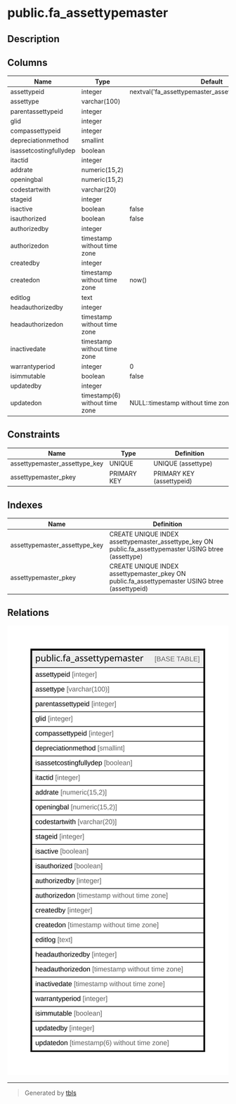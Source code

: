 # public.fa_assettypemaster

## Description

## Columns

| Name | Type | Default | Nullable | Children | Parents | Comment |
| ---- | ---- | ------- | -------- | -------- | ------- | ------- |
| assettypeid | integer | nextval('fa_assettypemaster_assettypeid_seq'::regclass) | false |  |  |  |
| assettype | varchar(100) |  | true |  |  |  |
| parentassettypeid | integer |  | true |  |  |  |
| glid | integer |  | true |  |  |  |
| compassettypeid | integer |  | true |  |  |  |
| depreciationmethod | smallint |  | true |  |  |  |
| isassetcostingfullydep | boolean |  | true |  |  |  |
| itactid | integer |  | true |  |  |  |
| addrate | numeric(15,2) |  | true |  |  |  |
| openingbal | numeric(15,2) |  | true |  |  |  |
| codestartwith | varchar(20) |  | true |  |  |  |
| stageid | integer |  | true |  |  |  |
| isactive | boolean | false | false |  |  |  |
| isauthorized | boolean | false | false |  |  |  |
| authorizedby | integer |  | true |  |  |  |
| authorizedon | timestamp without time zone |  | true |  |  |  |
| createdby | integer |  | true |  |  |  |
| createdon | timestamp without time zone | now() | true |  |  |  |
| editlog | text |  | true |  |  |  |
| headauthorizedby | integer |  | true |  |  |  |
| headauthorizedon | timestamp without time zone |  | true |  |  |  |
| inactivedate | timestamp without time zone |  | true |  |  |  |
| warrantyperiod | integer | 0 | true |  |  |  |
| isimmutable | boolean | false | false |  |  |  |
| updatedby | integer |  | true |  |  |  |
| updatedon | timestamp(6) without time zone | NULL::timestamp without time zone | true |  |  |  |

## Constraints

| Name | Type | Definition |
| ---- | ---- | ---------- |
| assettypemaster_assettype_key | UNIQUE | UNIQUE (assettype) |
| assettypemaster_pkey | PRIMARY KEY | PRIMARY KEY (assettypeid) |

## Indexes

| Name | Definition |
| ---- | ---------- |
| assettypemaster_assettype_key | CREATE UNIQUE INDEX assettypemaster_assettype_key ON public.fa_assettypemaster USING btree (assettype) |
| assettypemaster_pkey | CREATE UNIQUE INDEX assettypemaster_pkey ON public.fa_assettypemaster USING btree (assettypeid) |

## Relations

![er](public.fa_assettypemaster.svg)

---

> Generated by [tbls](https://github.com/k1LoW/tbls)
